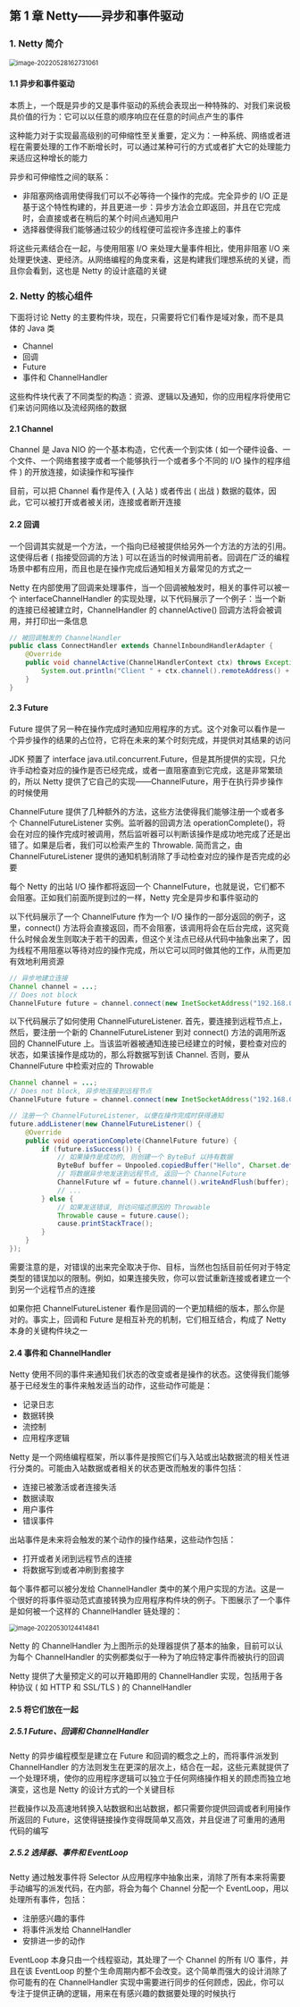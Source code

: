 ## 第 1 章  Netty——异步和事件驱动

### 1. Netty 简介

<img src="C:\Users\zjt\AppData\Roaming\Typora\typora-user-images\image-20220528162731061.png" alt="image-20220528162731061" style="zoom:80%;" />

#### 1.1 异步和事件驱动

本质上，一个既是异步的又是事件驱动的系统会表现出一种特殊的、对我们来说极具价值的行为：它可以以任意的顺序响应在任意的时间点产生的事件

这种能力对于实现最高级别的可伸缩性至关重要，定义为：一种系统、网络或者进程在需要处理的工作不断增长时，可以通过某种可行的方式或者扩大它的处理能力来适应这种增长的能力

异步和可伸缩性之间的联系：

- 非阻塞网络调用使得我们可以不必等待一个操作的完成。完全异步的 I/O 正是基于这个特性构建的，并且更进一步：异步方法会立即返回，并且在它完成时，会直接或者在稍后的某个时间点通知用户
- 选择器使得我们能够通过较少的线程便可监视许多连接上的事件

将这些元素结合在一起，与使用阻塞 I/O 来处理大量事件相比，使用非阻塞 I/O 来处理更快速、更经济。从网络编程的角度来看，这是构建我们理想系统的关键，而且你会看到，这也是 Netty 的设计底蕴的关键

### 2. Netty 的核心组件

下面将讨论 Netty 的主要构件块，现在，只需要将它们看作是域对象，而不是具体的 Java 类

- Channel
- 回调
- Future
- 事件和 ChannelHandler

这些构件块代表了不同类型的构造：资源、逻辑以及通知，你的应用程序将使用它们来访问网络以及流经网络的数据

#### 2.1 Channel

Channel 是 Java NIO 的一个基本构造，它代表一个到实体 ( 如一个硬件设备、一个文件、一个网络套接字或者一个能够执行一个或者多个不同的 I/O 操作的程序组件 ) 的开放连接，如读操作和写操作

目前，可以把 Channel 看作是传入 ( 入站 ) 或者传出 ( 出战 ) 数据的载体，因此，它可以被打开或者被关闭，连接或者断开连接

#### 2.2 回调

一个回调其实就是一个方法，一个指向已经被提供给另外一个方法的方法的引用。这使得后者 ( 指接受回调的方法 ) 可以在适当的时候调用前者。回调在广泛的编程场景中都有应用，而且也是在操作完成后通知相关方最常见的方式之一

Netty 在内部使用了回调来处理事件，当一个回调被触发时，相关的事件可以被一个 interfaceChannelHandler 的实现处理，以下代码展示了一个例子：当一个新的连接已经被建立时，ChannelHandler 的 channelActive() 回调方法将会被调用，并打印出一条信息

```java
// 被回调触发的 ChannelHandler
public class ConnectHandler extends ChannelInboundHandlerAdapter {
    @Override
    public void channelActive(ChannelHandlerContext ctx) throws Exception {
        System.out.println("Client " + ctx.channel().remoteAddress() + " connected");
    }
}
```

#### 2.3 Future

Future 提供了另一种在操作完成时通知应用程序的方式。这个对象可以看作是一个异步操作的结果的占位符，它将在未来的某个时刻完成，并提供对其结果的访问

JDK 预置了 interface java.util.concurrent.Future，但是其所提供的实现，只允许手动检查对应的操作是否已经完成，或者一直阻塞直到它完成，这是非常繁琐的，所以 Netty 提供了它自己的实现——ChannelFuture，用于在执行异步操作的时候使用

ChannelFuture 提供了几种额外的方法，这些方法使得我们能够注册一个或者多个 ChannelFutureListener 实例。监听器的回调方法 operationComplete()，将会在对应的操作完成时被调用，然后监听器可以判断该操作是成功地完成了还是出错了。如果是后者，我们可以检索产生的 Throwable. 简而言之，由 ChannelFutureListener 提供的通知机制消除了手动检查对应的操作是否完成的必要

每个 Netty 的出站 I/O 操作都将返回一个 ChannelFuture，也就是说，它们都不会阻塞。正如我们前面所提到过的一样，Netty 完全是异步和事件驱动的

以下代码展示了一个 ChannelFuture 作为一个 I/O 操作的一部分返回的例子，这里，connect() 方法将会直接返回，而不会阻塞，该调用将会在后台完成，这究竟什么时候会发生则取决于若干的因素，但这个关注点已经从代码中抽象出来了，因为线程不用阻塞以等待对应的操作完成，所以它可以同时做其他的工作，从而更加有效地利用资源

```java
// 异步地建立连接
Channel channel = ...;
// Does not block
ChannelFuture future = channel.connect(new InetSocketAddress("192.168.0.1", 25));
```

以下代码展示了如何使用 ChannelFutureListener. 首先，要连接到远程节点上，然后，要注册一个新的 ChannelFutureListener 到对 connect() 方法的调用所返回的 ChannelFuture 上。当该监听器被通知连接已经建立的时候，要检查对应的状态，如果该操作是成功的，那么将数据写到该 Channel. 否则，要从 ChannelFuture 中检索对应的 Throwable

```java
Channel channel = ...;
// Does not block, 异步地连接到远程节点
ChannelFuture future = channel.connect(new InetSocketAddress("192.168.0.1", 25));

// 注册一个 ChannelFutureListener, 以便在操作完成时获得通知
future.addListener(new ChannelFutureListener() {
    @Override
    public void operationComplete(ChannelFuture future) {
        if (future.isSuccess()) {
            // 如果操作是成功的, 则创建一个 ByteBuf 以持有数据
            ByteBuf buffer = Unpooled.copiedBuffer("Hello", Charset.defaultCharset());
            // 将数据异步地发送到远程节点, 返回一个 ChannelFuture
            ChannelFuture wf = future.channel().writeAndFlush(buffer);
            // ...
        } else {
            // 如果发送错误, 则访问描述原因的 Throwable
            Throwable cause = future.cause();
            cause.printStackTrace();
        }
    }
});
```

需要注意的是，对错误的出来完全取决于你、目标，当然也包括目前任何对于特定类型的错误加以的限制。例如，如果连接失败，你可以尝试重新连接或者建立一个到另一个远程节点的连接

如果你把 ChannelFutureListener 看作是回调的一个更加精细的版本，那么你是对的。事实上，回调和 Future 是相互补充的机制，它们相互结合，构成了 Netty 本身的关键构件块之一

#### 2.4 事件和 ChannelHandler

Netty 使用不同的事件来通知我们状态的改变或者是操作的状态。这使得我们能够基于已经发生的事件来触发适当的动作，这些动作可能是：

- 记录日志
- 数据转换
- 流控制
- 应用程序逻辑

Netty 是一个网络编程框架，所以事件是按照它们与入站或出站数据流的相关性进行分类的。可能由入站数据或者相关的状态更改而触发的事件包括：

- 连接已被激活或者连接失活
- 数据读取
- 用户事件
- 错误事件

出站事件是未来将会触发的某个动作的操作结果，这些动作包括：

- 打开或者关闭到远程节点的连接
- 将数据写到或者冲刷到套接字

每个事件都可以被分发给 ChannelHandler 类中的某个用户实现的方法。这是一个很好的将事件驱动范式直接转换为应用程序构件块的例子。下图展示了一个事件是如何被一个这样的 ChannelHandler 链处理的：

<img src="C:\Users\zjt\AppData\Roaming\Typora\typora-user-images\image-20220530124414841.png" alt="image-20220530124414841" style="zoom:80%;" />

Netty 的 ChannelHandler 为上图所示的处理器提供了基本的抽象，目前可以认为每个 ChannelHandler 的实例都类似于一种为了响应特定事件而被执行的回调

Netty 提供了大量预定义的可以开箱即用的 ChannelHandler 实现，包括用于各种协议 ( 如 HTTP 和 SSL/TLS ) 的 ChannelHandler

#### 2.5 将它们放在一起

##### 2.5.1 Future、回调和 ChannelHandler

Netty 的异步编程模型是建立在 Future 和回调的概念之上的，而将事件派发到 ChannelHandler 的方法则发生在更深的层次上，结合在一起，这些元素就提供了一个处理环境，使你的应用程序逻辑可以独立于任何网络操作相关的顾虑而独立地演变，这也是 Netty 的设计方式的一个关键目标

拦截操作以及高速地转换入站数据和出站数据，都只需要你提供回调或者利用操作所返回的 Future，这使得链接操作变得既简单又高效，并且促进了可重用的通用代码的编写

##### 2.5.2 选择器、事件和 EventLoop

Netty 通过触发事件将 Selector 从应用程序中抽象出来，消除了所有本来将需要手动编写的派发代码，在内部，将会为每个 Channel 分配一个 EventLoop，用以处理所有事件，包括：

- 注册感兴趣的事件
- 将事件派发给 ChannelHandler
- 安排进一步的动作

EventLoop 本身只由一个线程驱动，其处理了一个 Channel 的所有 I/O 事件，并且在该 EventLoop 的整个生命周期内都不会改变。这个简单而强大的设计消除了你可能有的在 ChannelHandler 实现中需要进行同步的任何顾虑，因此，你可以专注于提供正确的逻辑，用来在有感兴趣的数据要处理的时候执行
